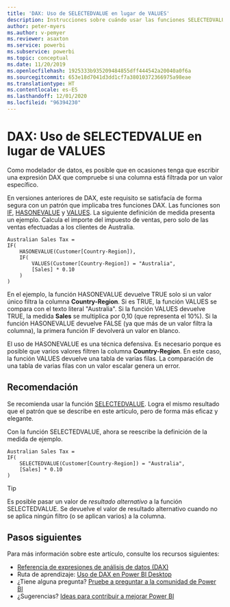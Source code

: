 ```yaml
---
title: 'DAX: Uso de SELECTEDVALUE en lugar de VALUES'
description: Instrucciones sobre cuándo usar las funciones SELECTEDVALUE.
author: peter-myers
ms.author: v-pemyer
ms.reviewer: asaxton
ms.service: powerbi
ms.subservice: powerbi
ms.topic: conceptual
ms.date: 11/20/2019
ms.openlocfilehash: 1925333b935209484855dff444542a20040a0f6a
ms.sourcegitcommit: 653e18d7041d3dd1cf7a38010372366975a98eae
ms.translationtype: HT
ms.contentlocale: es-ES
ms.lasthandoff: 12/01/2020
ms.locfileid: "96394230"
---
```

# <a name="dax-use-selectedvalue-instead-of-values"></a>DAX: Uso de SELECTEDVALUE en lugar de VALUES

Como modelador de datos, es posible que en ocasiones tenga que escribir una expresión DAX que compruebe si una columna está filtrada por un valor específico.

En versiones anteriores de DAX, este requisito se satisfacía de forma segura con un patrón que implicaba tres funciones DAX. Las funciones son [IF](/dax/if-function-dax), [HASONEVALUE](/dax/hasonevalue-function-dax) y [VALUES](/dax/values-function-dax). La siguiente definición de medida presenta un ejemplo. Calcula el importe del impuesto de ventas, pero solo de las ventas efectuadas a los clientes de Australia.

```dax
Australian Sales Tax =
IF(
    HASONEVALUE(Customer[Country-Region]),
    IF(
        VALUES(Customer[Country-Region]) = "Australia",
        [Sales] * 0.10
    )
)
```

En el ejemplo, la función HASONEVALUE devuelve TRUE solo si un valor único filtra la columna **Country-Region**. Si es TRUE, la función VALUES se compara con el texto literal "Australia". Si la función VALUES devuelve TRUE, la medida **Sales** se multiplica por 0,10 (que representa el 10%). Si la función HASONEVALUE devuelve FALSE (ya que más de un valor filtra la columna), la primera función IF devolverá un valor en blanco.

El uso de HASONEVALUE es una técnica defensiva. Es necesario porque es posible que varios valores filtren la columna **Country-Region**. En este caso, la función VALUES devuelve una tabla de varias filas. La comparación de una tabla de varias filas con un valor escalar genera un error.

## <a name="recommendation"></a>Recomendación

Se recomienda usar la función [SELECTEDVALUE](/dax/selectedvalue-function). Logra el mismo resultado que el patrón que se describe en este artículo, pero de forma más eficaz y elegante.

Con la función SELECTEDVALUE, ahora se reescribe la definición de la medida de ejemplo.

```dax
Australian Sales Tax =
IF(
    SELECTEDVALUE(Customer[Country-Region]) = "Australia",
    [Sales] * 0.10
)
```

> [!TIP]
> Es posible pasar un valor de _resultado alternativo_ a la función SELECTEDVALUE. Se devuelve el valor de resultado alternativo cuando no se aplica ningún filtro (o se aplican varios) a la columna.

## <a name="next-steps"></a>Pasos siguientes

Para más información sobre este artículo, consulte los recursos siguientes:

- [Referencia de expresiones de análisis de datos (DAX)](/dax/)
- Ruta de aprendizaje: [Uso de DAX en Power BI Desktop](/learn/paths/dax-power-bi/)
- ¿Tiene alguna pregunta? [Pruebe a preguntar a la comunidad de Power BI](https://community.powerbi.com/)
- ¿Sugerencias? [Ideas para contribuir a mejorar Power BI](https://ideas.powerbi.com)